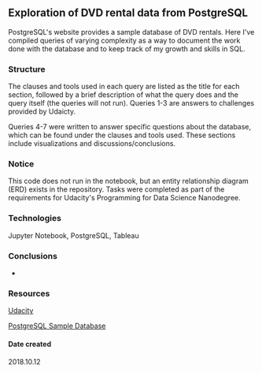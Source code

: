 ## Exploration of DVD rental data from PostgreSQL
PostgreSQL's website provides a sample database of DVD rentals. Here I've compiled queries of varying complexity as a way to document the work done with the database and to keep track of my growth and skills in SQL.

### Structure
The clauses and tools used in each query are listed as the title for each section, followed by a brief description of what the query does and the query itself (the queries will not run). Queries 1-3 are answers to challenges provided by Udaicty. 

Queries 4-7 were written to answer specific questions about the database, which can be found under the clauses and tools used. These sections include visualizations and discussions/conclusions. 

### Notice
This code does not run in the notebook, but an entity relationship diagram (ERD) exists in the repository. Tasks were completed as part of the requirements for Udacity's Programming for Data Science Nanodegree.

### Technologies
Jupyter Notebook, PostgreSQL, Tableau

### Conclusions
* 

### Resources
[Udacity](https://www.udacity.com)

[PostgreSQL Sample Database](http://www.postgresqltutorial.com/postgresql-sample-database/)

#### Date created
2018.10.12